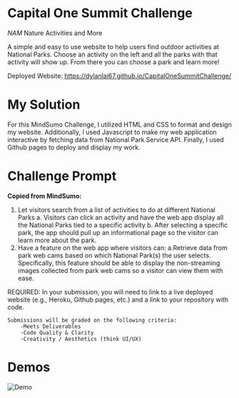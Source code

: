 # Capital One Summit Challenge
*NAM* Nature Activities and More

A simple and easy to use website to help users find outdoor activities at National Parks. Choose an activity on the left and all the parks with that activity will show up. From there you can choose a park and learn more!

Deployed Website: https://dylanlai67.github.io/CapitalOneSummitChallenge/

# My Solution
For this MindSumo Challenge, I utilized HTML and CSS to format and design my website. Additionally, I used Javascript to make my web application interactive by fetching data from National Park Service API. Finally, I used Github pages to deploy and display my work.

# Challenge Prompt
**Copied from MindSumo:** 
1. Let visitors search from a list of activities to do at different National Parks
    a. Visitors can click an activity and have the web app display all the National Parks tied to a specific activity
    b. After selecting a specific park, the app should pull up an informational page so the visitor can learn more about the park.
2. Have a feature on the web app where visitors can: 
    a.Retrieve data from park web cams based on which National Park(s) the user selects. Specifically, this feature should be able to display the non-streaming images collected from park web cams so a visitor can view them with ease.

REQUIRED: In your submission, you will need to link to a live deployed website (e.g., Heroku, Github pages, etc.) and a link to your repository with code.

    Submissions will be graded on the following criteria:
        -Meets Deliverables
        -Code Quality & Clarity
        -Creativity / Aesthetics (think UI/UX)

# Demos
![Demo](pictures/Animation.gif)

